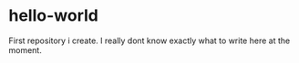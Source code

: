 hello-world
===========

First repository i create. I really dont know exactly what to write here at the moment. 
